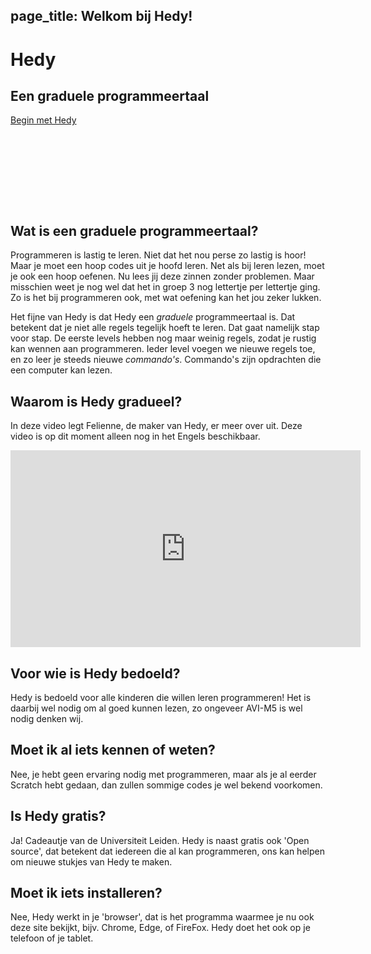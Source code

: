 page_title: Welkom bij Hedy!
---
<div class="-mx-16 -my-12 px-16 py-8 mb-8 bg-cover flex items-center" style="background-image: url(/images/header.jpg); height: 250px; position: relative;">
  <div class="flex-1">
    <h1 class="font-bold font-slab text-white text-6xl text-shadow-md tracking-wide">Hedy</h1>
    <h2 class="font-sans font-light text-white text-shadow-md tracking-wide my-1">Een graduele programmeertaal</h2>
  </div>
  <div class="flex-none">
    <a class="green-btn text-white px-8 py-4" href="/hedy">Begin met Hedy</a>
  </div>
</div>

</div>

## Wat is een graduele programmeertaal?

Programmeren is lastig te leren. Niet dat het nou perse zo lastig is hoor! Maar je moet een hoop codes uit je hoofd leren. Net als bij leren lezen, moet je ook een hoop oefenen.
Nu lees jij deze zinnen zonder problemen. Maar misschien weet je nog wel dat het in groep 3 nog lettertje per lettertje ging.
Zo is het bij programmeren ook, met wat oefening kan het jou zeker lukken.

Het fijne van Hedy is dat Hedy een *graduele* programmeertaal is. Dat betekent dat je niet alle regels tegelijk hoeft te leren. Dat gaat namelijk stap voor stap. De eerste levels hebben nog maar weinig regels, zodat je rustig kan wennen aan programmeren.
Ieder level voegen we nieuwe regels toe, en zo leer je steeds nieuwe *commando's*. Commando's zijn opdrachten die een computer kan lezen.

## Waarom is Hedy gradueel?

In deze video legt Felienne, de maker van Hedy, er meer over uit. Deze video is op dit moment alleen nog in het Engels beschikbaar.

<center>
<iframe width="560" height="315" src="https://www.youtube.com/embed/EdqT313rM40" frameborder="0" allow="accelerometer; autoplay; encrypted-media; gyroscope; picture-in-picture" allowfullscreen></iframe>
</center>

## Voor wie is Hedy bedoeld?

Hedy is bedoeld voor alle kinderen die willen leren programmeren! Het is daarbij wel nodig om al goed kunnen lezen, zo ongeveer AVI-M5 is wel nodig denken wij.

## Moet ik al iets kennen of weten?
Nee, je hebt geen ervaring nodig met programmeren, maar als je al eerder Scratch hebt gedaan, dan zullen sommige codes je wel bekend voorkomen.

## Is Hedy gratis?

Ja! Cadeautje van de Universiteit Leiden. Hedy is naast gratis ook 'Open source', dat betekent dat iedereen die al kan programmeren, ons kan helpen om nieuwe stukjes van Hedy te maken.

## Moet ik iets installeren?

Nee, Hedy werkt in je 'browser', dat is het programma waarmee je nu ook deze site bekijkt, bijv. Chrome, Edge, of FireFox. Hedy doet het ook op je telefoon of je tablet.
